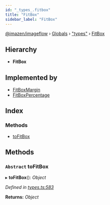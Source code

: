```yaml
---
id: "_types_.fitbox"
title: "FitBox"
sidebar_label: "FitBox"
---
```


[@imazen/imageflow](../index.md) › [Globals](../globals.md) › ["types"](../modules/_types_.md) › [FitBox](_types_.fitbox.md)

## Hierarchy

* **FitBox**

## Implemented by

* [FitBoxMargin](_types_.fitboxmargin.md)
* [FitBoxPercentage](_types_.fitboxpercentage.md)

## Index

### Methods

* [toFitBox](_types_.fitbox.md#abstract-tofitbox)

## Methods

### `Abstract` toFitBox

▸ **toFitBox**(): *Object*

*Defined in [types.ts:583](https://github.com/imazen/imageflow-node/blob/8d7450b/lib/types.ts#L583)*

**Returns:** *Object*
